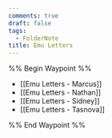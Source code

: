 ```yaml
---
comments: true
draft: false
tags:
  - FolderNote
title: Emu Letters
---
```

%% Begin Waypoint %%
- [[Emu Letters - Marcus]]
- [[Emu Letters - Nathan]]
- [[Emu Letters - Sidney]]
- [[Emu Letters - Tasnova]]

%% End Waypoint %%
